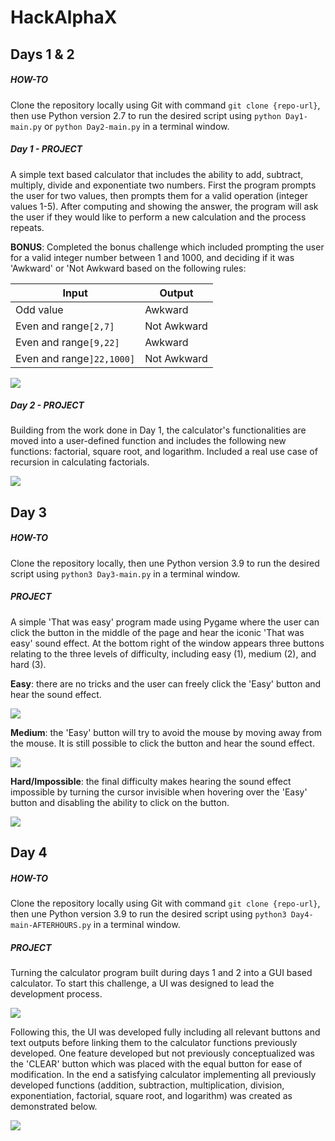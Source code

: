 # HackAlphaX

## Days 1 & 2
##### HOW-TO
Clone the repository locally using Git with command `git clone {repo-url}`, then use Python version 2.7 to run the desired script using `python Day1-main.py` or `python Day2-main.py` in a terminal window.

##### Day 1 - PROJECT
A simple text based calculator that includes the ability to add, subtract, multiply, divide and exponentiate two numbers. First the program prompts the user for two values, then prompts them for a valid operation (integer values 1-5). After computing and showing the answer, the program will ask the user if they would like to perform a new calculation and the process repeats.

**BONUS**: Completed the bonus challenge which included prompting the user for a valid integer number between 1 and 1000, and deciding if it was 'Awkward' or 'Not Awkward based on the following rules:

Input | Output
------------ | -------------
Odd value | Awkward
Even and range`[2,7]` | Not Awkward
Even and range`[9,22]` | Awkward
Even and range`]22,1000]` | Not Awkward

![](images/day1-calculator.png)

##### Day 2 - PROJECT
Building from the work done in Day 1, the calculator's functionalities are moved into a user-defined function and includes the following new functions: factorial, square root, and logarithm. Included a real use case of recursion in calculating factorials.

![](images/day2-calculator.png)

## Day 3
##### HOW-TO
Clone the repository locally, then une Python version 3.9 to run the desired script using `python3 Day3-main.py` in a terminal window.

##### PROJECT
A simple 'That was easy' program made using Pygame where the user can click the button in the middle of the page and hear the iconic 'That was easy' sound effect.
At the bottom right of the window appears three buttons relating to the three levels of difficulty, including easy (1), medium (2), and hard (3).

**Easy**: there are no tricks and the user can freely click the 'Easy' button and hear the sound effect.

![](images/easy-difficulty.png)

**Medium**: the 'Easy' button will try to avoid the mouse by moving away from the mouse. It is still possible to click the button and hear the sound effect.

![](medium-difficulty.gif)

**Hard/Impossible**: the final difficulty makes hearing the sound effect impossible by turning the cursor invisible when hovering over the 'Easy' button and disabling the ability to click on the button.

![](images/hard-difficulty.png)

## Day 4
##### HOW-TO
Clone the repository locally using Git with command `git clone {repo-url}`, then une Python version 3.9 to run the desired script using `python3 Day4-main-AFTERHOURS.py` in a terminal window.

##### PROJECT
Turning the calculator program built during days 1 and 2 into a GUI based calculator. To start this challenge, a UI was designed to lead the development process.

<img src="images/HackAlphaX-Day4-UIdesign.pdf">

Following this, the UI was developed fully including all relevant buttons and text outputs before linking them to the calculator functions previously developed. One feature developed but not previously conceptualized was the 'CLEAR' button which was placed with the equal button for ease of modification. In the end a satisfying calculator implementing all previously developed functions (addition, subtraction, multiplication, division, exponentiation, factorial, square root, and logarithm) was created as demonstrated below.

![](gui-calculator-demo.gif)

